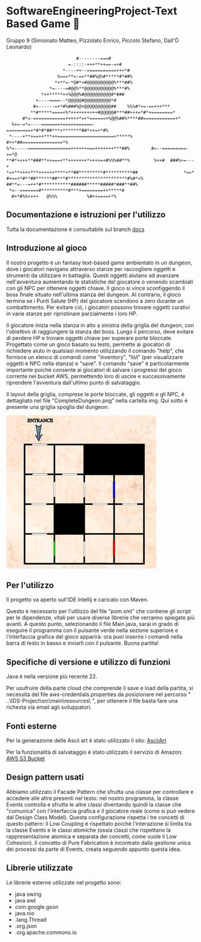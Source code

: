 # SoftwareEngineeringProject-Text Based Game :european_castle:

Gruppo 9 (Simionato Matteo, Pizzolato Enrico, Piccolo Stefano, Dall'Ò Leonardo)
                                                                                                    
                                                           
                              #--------===#                                  
                           =-::::-+++**++==-=+#                              
                         *----++--===========+++*#                           
                       %===**=-==**##%@%#*****#*##%                          
                      *+**=-*@#*+#@@@@@@@@@@%***##%                          
                    *=----=#@@%**@@@@@@@@@@@%***#%                           
                 *++*****++%@@@%#@@@@@@@@@@#*###                             
               +----====--*@@@@@#@@@@@@@@@@*#                                
              #=------=+*#%###%@+@@@@@@@@@@##    %%%#*+=-==+++***            
             **#*****====+%*++++++++++#@@@@@#***##+++=*#*+========*          
          #*=-============+++++*=+*======+%@@%##%****##============+*        
      %+=-=*=----=======+===+=======-=========+*#*#*##***+*******##*++=+*#%  
     *----+**+==++***++=====================+*****%  #++*##===============*% 
    %*=-----================++++++===+++++++***##%        #=--=========-==*@ 
    **#*++++**###**++===+**+++++++*++++=+#%%%##**%         %++#  ###%+=---+  
    *=+**++++***++++++****+**##*********#**********##                 *==*  
    #===+*#**##******##***#**********************#%#*=%                         
    ##**=---=++*#***********######*****#####*###**##%                          
     *=--=======#**********#***+========++*****#                              
      #+*#%%++++   @%%%           %#++====+*%                                 
                                                                                                   
                                                                                
                                                                      

## Documentazione e istruzioni per l'utilizzo
Tutta la documentazione è consultabile sul branch [docs](https://github.com/TeoSimii/SoftwareEngineeringProject/tree/docs)

## Introduzione al gioco
Il nostro progetto è un fantasy text-based game ambientato in un dungeon, dove i giocatori navigano attraverso stanze per raccogliere oggetti e strumenti da utilizzare in battaglia. Questi oggetti aiutano ad avanzare nell'avventura aumentando le statistiche del giocatore o venendo scambiati con gli NPC per ottenere oggetti chiave. Il gioco si vince sconfiggendo il boss finale situato nell'ultima stanza del dungeon. Al contrario, il gioco termina se i Punti Salute (HP) del giocatore scendono a zero durante un combattimento. Per evitare ciò, i giocatori possono trovare oggetti curativi in varie stanze per ripristinare parzialmente i loro HP.

Il giocatore inizia nella stanza in alto a sinistra della griglia del dungeon, con l'obiettivo di raggiungere la stanza del boss. Lungo il percorso, deve evitare di perdere HP e trovare oggetti chiave per superare porte bloccate. Progettato come un gioco basato su testo, permette ai giocatori di richiedere aiuto in qualsiasi momento utilizzando il comando "help", che fornisce un elenco di comandi come "inventory", "list" (per visualizzare oggetti e NPC nella stanza) e "save". Il comando "save" è particolarmente importante poiché consente ai giocatori di salvare i progressi del gioco corrente nei bucket AWS, permettendo loro di uscire e successivamente riprendere l'avventura dall'ultimo punto di salvataggio.

Il layout della griglia, comprese le porte bloccate, gli oggetti e gli NPC, è dettagliato nel file "CompleteDungeon.png" nella cartella img. Qui sotto è presente una griglia spoglia del dungeon:

<img src="img/DungeonOverview.png" alt="drawing" width="400"/>

## Per l'utilizzo
Il progetto va aperto sull'IDE Intellij e caricato con Maven. 

Questo è necessario per l'utilizzo del file "pom.xml" che contiene gli script per le dipendenze, vitali per usare diverse librerie che verranno spiegate più avanti. A questo punto, selezionando il file Main.java, sarai in grado di eseguire il programma con il pulsante verde nella sezione superiore e l'interfaccia grafica del gioco apparirà: ora puoi inserire i comandi nella barra di testo in basso e inviarli con il pulsante. Buona partita!

## Specifiche di versione e utilizzo di funzioni
Java è nella versione più recente 22.

Per usufruire della parte cloud che comprende il save e load della partita, si necessita del file aws-credentials.properties da posizionare nel percorso " ..\IDS-Project\src\main\resources\ ", per ottenere il file basta fare una richesta via email agli sviluppatori.

## Fonti esterne
Per la generazione delle Ascii art è stato utilizzato il sito: [AsciiArt](https://www.asciiart.eu/image-to-ascii)

Per la funzionalità di salvataggio è stato utilizzato il servizio di Amazon: [AWS S3 Bucket](https://aws.amazon.com/it/s3/)

## Design pattern usati
Abbiamo utilizzato il Facade Pattern che sfrutta una classe per controllare e accedere alle altre presenti nel testo: nel nostro programma, la classe Events controlla e sfrutta le altre classi diventando quindi la classe che "comunica" con l'interfaccia grafica e il giocatore reale (come si può vedere dal Design Class Model).
Questa configurazione rispetta i tre concetti di questo pattern: il Low Coupling è rispettato poiché l'interazione si limita tra la classe Events e le classi atomiche (ossia classi che rispettano la rappresentazione atomica e separata dei concetti, come vuole il Low Cohesion). Il concetto di Pure Fabrication è incontrato dalla gestione unica dei processi da parte di Events, creata seguendo appunto questa idea.

## Librerie utilizzate
Le librerie esterne utilizzate nel progetto sono:
* java swing
* java awt
* com.google.gson
* java.nio
* .lang.Thread
* .org.json
* .org.apache.commons.io
